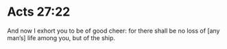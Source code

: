 # Acts 27:22

And now I exhort you to be of good cheer: for there shall be no loss of [any man’s] life among you, but of the ship.